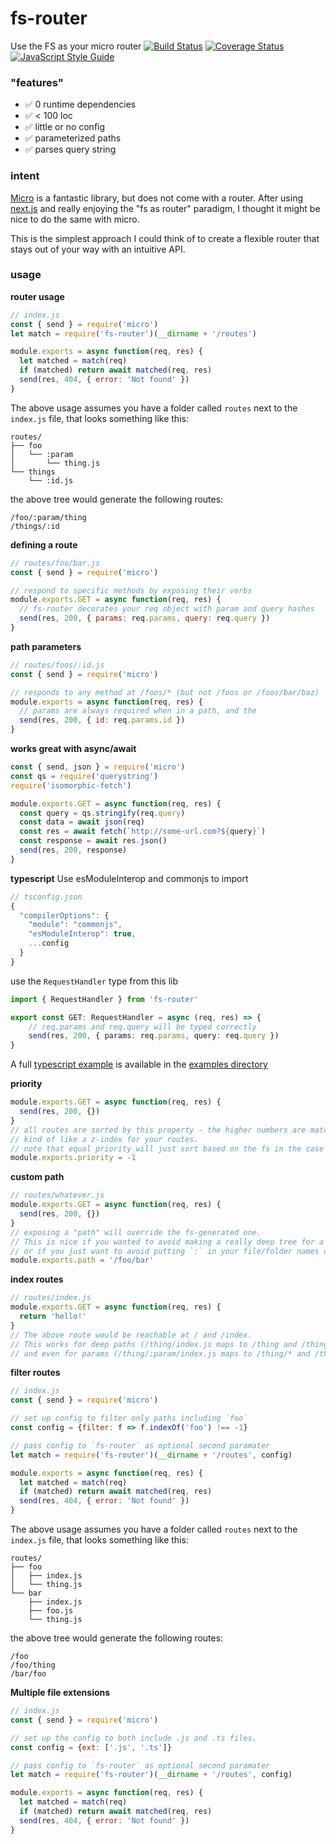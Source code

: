 # fs-router
Use the FS as your micro router
[![Build Status](https://travis-ci.org/jesseditson/fs-router.svg?branch=master)](https://travis-ci.org/jesseditson/fs-router)
[![Coverage Status](https://coveralls.io/repos/github/jesseditson/fs-router/badge.svg?branch=master)](https://coveralls.io/github/jesseditson/fs-router?branch=master)
[![JavaScript Style Guide](https://img.shields.io/badge/code_style-standard-brightgreen.svg)](https://standardjs.com)

### "features"

- ✅ 0 runtime dependencies
- ✅ < 100 loc
- ✅ little or no config
- ✅ parameterized paths
- ✅ parses query string

### intent

[Micro](https://github.com/zeit/micro) is a fantastic library, but does not come with a router.
After using [next.js](https://github.com/zeit/next.js) and really enjoying the "fs as router" paradigm, I thought it might be nice to do the same with micro.

This is the simplest approach I could think of to create a flexible router that stays out of your way with an intuitive API.

### usage

**router usage**
```javascript
// index.js
const { send } = require('micro')
let match = require('fs-router')(__dirname + '/routes')

module.exports = async function(req, res) {
  let matched = match(req)
  if (matched) return await matched(req, res)
  send(res, 404, { error: 'Not found' })
}
```

The above usage assumes you have a folder called `routes` next to the `index.js` file, that looks something like this:
```
routes/
├── foo
│   └── :param
│       └── thing.js
└── things
    └── :id.js
```

the above tree would generate the following routes:
```
/foo/:param/thing
/things/:id
```

**defining a route**
```javascript
// routes/foo/bar.js
const { send } = require('micro')

// respond to specific methods by exposing their verbs
module.exports.GET = async function(req, res) {
  // fs-router decorates your req object with param and query hashes
  send(res, 200, { params: req.params, query: req.query })
}
```

**path parameters**
```javascript
// routes/foos/:id.js
const { send } = require('micro')

// responds to any method at /foos/* (but not /foos or /foos/bar/baz)
module.exports = async function(req, res) {
  // params are always required when in a path, and the
  send(res, 200, { id: req.params.id })
}
```

**works great with async/await**
```javascript
const { send, json } = require('micro')
const qs = require('querystring')
require('isomorphic-fetch')

module.exports.GET = async function(req, res) {
  const query = qs.stringify(req.query)
  const data = await json(req)
  const res = await fetch(`http://some-url.com?${query}`)
  const response = await res.json()
  send(res, 200, response)
}
```

**typescript**
Use esModuleInterop and commonjs to import

```javascript
// tsconfig.json
{
  "compilerOptions": {
    "module": "commonjs",
    "esModuleInterop": true,
    ...config
  }
}
```

use the `RequestHandler` type from this lib
```typescript
import { RequestHandler } from 'fs-router'

export const GET: RequestHandler = async (req, res) => {
    // req.params and req.query will be typed correctly
    send(res, 200, { params: req.params, query: req.query })
}
```

A full [typescript example](examples/typescript) is available in the [examples directory](examples)

**priority**
```javascript
module.exports.GET = async function(req, res) {
  send(res, 200, {})
}
// all routes are sorted by this property - the higher numbers are matched first.
// kind of like a z-index for your routes.
// note that equal priority will just sort based on the fs in the case of a collision, which is not guaranteed order on OSX/Linux
module.exports.priority = -1
```

**custom path**
```javascript
// routes/whatever.js
module.exports.GET = async function(req, res) {
  send(res, 200, {})
}
// exposing a "path" will override the fs-generated one.
// This is nice if you wanted to avoid making a really deep tree for a one-off path (like for oauth callbacks)
// or if you just want to avoid putting `:` in your file/folder names or something
module.exports.path = '/foo/bar'
```

**index routes**
```javascript
// routes/index.js
module.exports.GET = async function(req, res) {
  return 'hello!'
}
// The above route would be reachable at / and /index.
// This works for deep paths (/thing/index.js maps to /thing and /thing/index)
// and even for params (/thing/:param/index.js maps to /thing/* and /thing/*/index).
```

**filter routes**
```javascript
// index.js
const { send } = require('micro')

// set up config to filter only paths including `foo`
const config = {filter: f => f.indexOf('foo') !== -1}

// pass config to `fs-router` as optional second paramater
let match = require('fs-router')(__dirname + '/routes', config)

module.exports = async function(req, res) {
  let matched = match(req)
  if (matched) return await matched(req, res)
  send(res, 404, { error: 'Not found' })
}
```

The above usage assumes you have a folder called `routes` next to the `index.js` file, that looks something like this:
```
routes/
├── foo
│   ├── index.js
│   └── thing.js
└── bar
    ├── index.js
    ├── foo.js
    └── thing.js
```

the above tree would generate the following routes:
```
/foo
/foo/thing
/bar/foo
```

**Multiple file extensions**
```javascript
// index.js
const { send } = require('micro')

// set up the config to both include .js and .ts files.
const config = {ext: ['.js', '.ts']}

// pass config to `fs-router` as optional second paramater
let match = require('fs-router')(__dirname + '/routes', config)

module.exports = async function(req, res) {
  let matched = match(req)
  if (matched) return await matched(req, res)
  send(res, 404, { error: 'Not found' })
}
```
